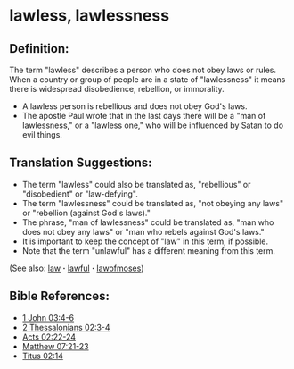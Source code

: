 # lawless, lawlessness #

## Definition: ##

The term "lawless" describes a person who does not obey laws or rules. When a country or group of people are in a state of "lawlessness" it means there is widespread disobedience, rebellion, or immorality.

* A lawless person is rebellious and does not obey God's laws.
* The apostle Paul wrote that in the last days there will be a "man of lawlessness," or a "lawless one," who will be influenced by Satan to do evil things.

## Translation Suggestions: ##

* The term "lawless" could also be translated as, "rebellious" or "disobedient" or "law-defying".
* The term "lawlessness" could be translated as, "not obeying any laws" or "rebellion (against God's laws)."
* The phrase, "man of lawlessness" could be translated as, "man who does not obey any laws" or "man who rebels against God's laws."
* It is important to keep the concept of "law" in this term, if possible.
* Note that the term "unlawful" has a different meaning from this term.

(See also: [law](../other/law.md) **·** [lawful](../other/lawful.md) **·** [lawofmoses](../kt/lawofmoses.md))

## Bible References: ##

* [1 John 03:4-6](https://door43.org/en/bible/notes/1jn/03/04)
* [2 Thessalonians 02:3-4](https://door43.org/en/bible/notes/2th/02/03)
* [Acts 02:22-24](https://door43.org/en/bible/notes/act/02/22)
* [Matthew 07:21-23](https://door43.org/en/bible/notes/mat/07/21)
* [Titus 02:14](https://door43.org/en/bible/notes/tit/02/14)
